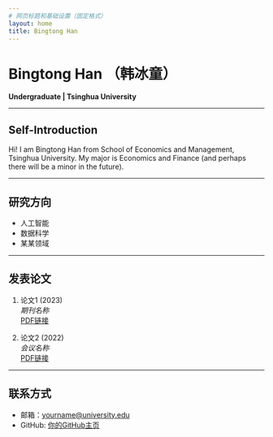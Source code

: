 ```yaml
---
# 网页标题和基础设置（固定格式）
layout: home
title: Bingtong Han
---
```


# Bingtong Han （韩冰童）
**Undergraduate | Tsinghua University**

---

## Self-Introduction
Hi! I am Bingtong Han from School of Economics and Management, Tsinghua University. My major is Economics and Finance (and perhaps there will be a minor in the future).   

---

## 研究方向
- 人工智能
- 数据科学
- 某某领域

---

## 发表论文
1. 论文1 (2023)  
   *期刊名称*  
   [PDF链接](你的PDF文件地址)

2. 论文2 (2022)  
   *会议名称*  
   [PDF链接](你的PDF文件地址)

---

## 联系方式
- 邮箱：yourname@university.edu
- GitHub: [你的GitHub主页](https://github.com/你的用户名)
